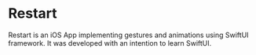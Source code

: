 # Restart

Restart is an iOS App implementing gestures and animations using SwiftUI framework. It was developed with an intention to learn SwiftUI.

